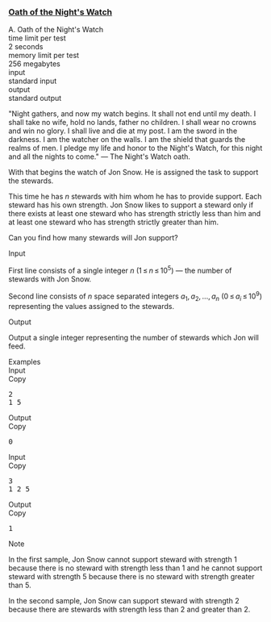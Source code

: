 <h3><a href="https://codeforces.com/contest/768/problem/A" target="_blank" rel="noopener noreferrer">Oath of the Night's Watch</a></h3>

<div class="header"><div class="title">A. Oath of the Night's Watch</div><div class="time-limit"><div class="property-title">time limit per test</div>2 seconds</div><div class="memory-limit"><div class="property-title">memory limit per test</div>256 megabytes</div><div class="input-file input-standard"><div class="property-title">input</div>standard input</div><div class="output-file output-standard"><div class="property-title">output</div>standard output</div></div><div><p><span class="tex-font-style-it">"Night gathers, and now my watch begins. It shall not end until my death. I shall take no wife, hold no lands, father no children. I shall wear no crowns and win no glory. I shall live and die at my post. I am the sword in the darkness. I am the watcher on the walls. I am the shield that guards the realms of men. I pledge my life and honor to the Night's Watch, for this night and all the nights to come."</span> — The Night's Watch oath.</p><p>With that begins the watch of Jon Snow. He is assigned the task to support the stewards.</p><p>This time he has <span class="tex-span"><i>n</i></span> stewards with him whom he has to provide support. Each steward has his own strength. Jon Snow likes to support a steward only if there exists at least one steward who has strength strictly less than him and at least one steward who has strength strictly greater than him.</p><p>Can you find how many stewards will Jon support?</p></div><div class="input-specification"><div class="section-title">Input</div><p>First line consists of a single integer <span class="tex-span"><i>n</i></span> (<span class="tex-span">1 ≤ <i>n</i> ≤ 10<sup class="upper-index">5</sup></span>) — the number of stewards with Jon Snow.</p><p>Second line consists of <span class="tex-span"><i>n</i></span> space separated integers <span class="tex-span"><i>a</i><sub class="lower-index">1</sub>, <i>a</i><sub class="lower-index">2</sub>, ..., <i>a</i><sub class="lower-index"><i>n</i></sub></span> (<span class="tex-span">0 ≤ <i>a</i><sub class="lower-index"><i>i</i></sub> ≤ 10<sup class="upper-index">9</sup></span>) representing the values assigned to the stewards.</p></div><div class="output-specification"><div class="section-title">Output</div><p>Output a single integer representing the number of stewards which Jon will feed.</p></div><div class="sample-tests"><div class="section-title">Examples</div><div class="sample-test"><div class="input"><div class="title">Input<div title="Copy" data-clipboard-target="#id008899344352203176" id="id009294277711761304" class="input-output-copier">Copy</div></div><pre id="id008899344352203176">2<br>1 5<br></pre></div><div class="output"><div class="title">Output<div title="Copy" data-clipboard-target="#id006740083260075106" id="id0027113735864321364" class="input-output-copier">Copy</div></div><pre id="id006740083260075106">0</pre></div><div class="input"><div class="title">Input<div title="Copy" data-clipboard-target="#id0044124038195849813" id="id0030163818255153596" class="input-output-copier">Copy</div></div><pre id="id0044124038195849813">3<br>1 2 5<br></pre></div><div class="output"><div class="title">Output<div title="Copy" data-clipboard-target="#id0024549615526803725" id="id00585701930366275" class="input-output-copier">Copy</div></div><pre id="id0024549615526803725">1</pre></div></div></div><div class="note"><div class="section-title">Note</div><p>In the first sample, Jon Snow cannot support steward with strength <span class="tex-span">1</span> because there is no steward with strength less than <span class="tex-span">1</span> and he cannot support steward with strength <span class="tex-span">5</span> because there is no steward with strength greater than <span class="tex-span">5</span>.</p><p>In the second sample, Jon Snow can support steward with strength <span class="tex-span">2</span> because there are stewards with strength less than <span class="tex-span">2</span> and greater than <span class="tex-span">2</span>.</p></div>